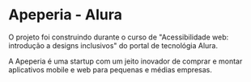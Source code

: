 # Apeperia - Alura

O projeto foi construindo durante o curso de "Acessibilidade web: introdução a designs inclusivos" do portal de tecnológia Alura.

A Apeperia é uma startup com um jeito inovador de comprar e montar aplicativos mobile e web para pequenas e médias empresas.
